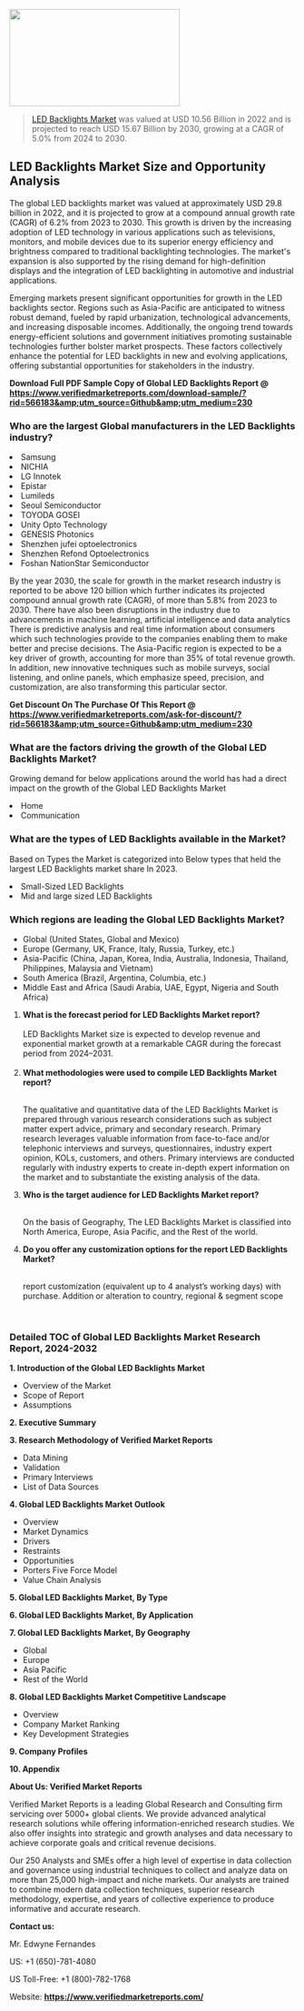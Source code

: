 <img src="https://ffe5etoiles.com/wp-content/uploads/2024/12/MST1-300x171.png" alt="" width="300" height="171" class="alignnone size-medium wp-image-20088" /><blockquote><p><p><a href="https://www.verifiedmarketreports.com/download-sample/?rid=566183&utm_source=Github&utm_medium=230" target="_blank">LED Backlights Market</a> was valued at USD 10.56 Billion in 2022 and is projected to reach USD 15.67 Billion by 2030, growing at a CAGR of 5.0% from 2024 to 2030.</p></blockquote><p><h2>LED Backlights Market Size and Opportunity Analysis</h2><p>The global LED backlights market was valued at approximately USD 29.8 billion in 2022, and it is projected to grow at a compound annual growth rate (CAGR) of 6.2% from 2023 to 2030. This growth is driven by the increasing adoption of LED technology in various applications such as televisions, monitors, and mobile devices due to its superior energy efficiency and brightness compared to traditional backlighting technologies. The market's expansion is also supported by the rising demand for high-definition displays and the integration of LED backlighting in automotive and industrial applications.</p><p>Emerging markets present significant opportunities for growth in the LED backlights sector. Regions such as Asia-Pacific are anticipated to witness robust demand, fueled by rapid urbanization, technological advancements, and increasing disposable incomes. Additionally, the ongoing trend towards energy-efficient solutions and government initiatives promoting sustainable technologies further bolster market prospects. These factors collectively enhance the potential for LED backlights in new and evolving applications, offering substantial opportunities for stakeholders in the industry.</p></p><p class=""><strong>Download Full PDF Sample Copy of Global LED Backlights Report @ <a href="https://www.verifiedmarketreports.com/download-sample/?rid=566183&amp;utm_source=Github&amp;utm_medium=230" target="_blank">https://www.verifiedmarketreports.com/download-sample/?rid=566183&amp;utm_source=Github&amp;utm_medium=230</a></strong></p><h3 id="" class="">Who are the largest Global manufacturers in the LED Backlights industry?</h3><p><li>Samsung</li><li> NICHIA</li><li> LG Innotek</li><li> Epistar</li><li> Lumileds</li><li> Seoul Semiconductor</li><li> TOYODA GOSEI</li><li> Unity Opto Technology</li><li> GENESIS Photonics</li><li> Shenzhen jufei optoelectronics</li><li> Shenzhen Refond Optoelectronics</li><li> Foshan NationStar Semiconductor</li></p><div class=""><div class="" dir="" data-message-author-role="" data-message-id="" data-message-model-slug=""><div class=""><div class=""><div class=""><div class="" dir="" data-message-author-role="" data-message-id="" data-message-model-slug=""><div class=""><div class=""><p>By the year 2030, the scale for growth in the market research industry is reported to be above 120 billion which further indicates its projected compound annual growth rate (CAGR), of more than 5.8% from 2023 to 2030. There have also been disruptions in the industry due to advancements in machine learning, artificial intelligence and data analytics There is predictive analysis and real time information about consumers which such technologies provide to the companies enabling them to make better and precise decisions. The Asia-Pacific region is expected to be a key driver of growth, accounting for more than 35% of total revenue growth. In addition, new innovative techniques such as mobile surveys, social listening, and online panels, which emphasize speed, precision, and customization, are also transforming this particular sector.</p><p><strong>Get Discount On The Purchase Of This Report @&nbsp; <a href="https://www.verifiedmarketreports.com/ask-for-discount/?rid=566183&amp;utm_source=Github&amp;utm_medium=230" target="_blank">https://www.verifiedmarketreports.com/ask-for-discount/?rid=566183&amp;utm_source=Github&amp;utm_medium=230</a></strong></p></div></div></div></div></div></div></div></div><h3 id="" class="">What are the factors driving the growth of the Global LED Backlights Market?</h3><p id="" class="">Growing demand for below applications around the world has had a direct impact on the growth of the Global LED Backlights Market</p><p id="" class=""><li>Home</li><li> Communication</li></p><h3 id="" class="">What are the types of LED Backlights available in the Market?</h3><p id="" class="">Based on Types the Market is categorized into Below types that held the largest LED Backlights market share In 2023.</p><p id="" class=""><li>Small-Sized LED Backlights</li><li> Mid and large sized LED Backlights</li></p><h3 id="" class="">Which regions are leading the Global LED Backlights Market?</h3><ul><li>Global (United States, Global and Mexico)</li><li>Europe (Germany, UK, France, Italy, Russia, Turkey, etc.)</li><li>Asia-Pacific (China, Japan, Korea, India, Australia, Indonesia, Thailand, Philippines, Malaysia and Vietnam)</li><li>South America (Brazil, Argentina, Columbia, etc.)</li><li>Middle East and Africa (Saudi Arabia, UAE, Egypt, Nigeria and South Africa)</li></ul><p><ol><li><strong>What is the forecast period for LED Backlights Market report?<br /></strong><br /><span data-sheets-root="1" data-sheets-value="{&quot;1&quot;:2,&quot;2&quot;:&quot;XXXX size is expected to develop revenue and exponential market growth at a remarkable CAGR during the forecast period from 2024&ndash;2030.&quot;}" data-sheets-userformat="{&quot;2&quot;:12674,&quot;4&quot;:{&quot;1&quot;:2,&quot;2&quot;:16776960},&quot;10&quot;:2,&quot;11&quot;:0,&quot;15&quot;:&quot;Arial&quot;,&quot;16&quot;:12}">LED Backlights Market size is expected to develop revenue and exponential market growth at a remarkable CAGR during the forecast period from 2024&ndash;2031.</span><br /><br /></li><li><strong>What methodologies were used to compile LED Backlights Market report?<br /><br /></strong><p>The qualitative and quantitative data of the&nbsp;LED Backlights Market is prepared through various research considerations such as subject matter expert advice, primary and secondary research. Primary research leverages valuable information from face-to-face and/or telephonic interviews and surveys, questionnaires, industry expert opinion, KOLs, customers, and others. Primary interviews are conducted regularly with industry experts to create in-depth expert information on the market and to substantiate the existing analysis of the data.&nbsp;</p></li><li><strong>Who is the target audience for LED Backlights Market report?<br /><br /></strong><p>On the basis of Geography, The&nbsp;LED Backlights Market is classified into North America, Europe, Asia Pacific, and the Rest of the world.</p></li><li><strong>Do you offer any customization options for the report LED Backlights Market?<br /><br /></strong><p>report customization (equivalent up to 4 analyst&rsquo;s working days) with purchase. Addition or alteration to country, regional &amp; segment scope</p><p>&nbsp;</p></li></ol></p><h3 id="" class="">Detailed TOC of Global LED Backlights Market Research Report, 2024-2032</h3><p id="" class=""><strong>1. Introduction of the Global LED Backlights Market</strong></p><ul><li>Overview of the Market</li><li>Scope of Report</li><li>Assumptions</li></ul><p id="" class=""><strong>2. Executive Summary</strong></p><p id="" class=""><strong>3. Research Methodology of&nbsp;Verified Market Reports</strong></p><ul><li>Data Mining</li><li>Validation</li><li>Primary Interviews</li><li>List of Data Sources</li></ul><p id="" class=""><strong>4. Global LED Backlights Market Outlook</strong></p><ul><li>Overview</li><li>Market Dynamics</li><li>Drivers</li><li>Restraints</li><li>Opportunities</li><li>Porters Five Force Model</li><li>Value Chain Analysis</li></ul><p id="" class=""><strong>5. Global LED Backlights Market, By&nbsp;Type</strong></p><p id="" class=""><strong>6. Global LED Backlights Market, By Application</strong></p><p id="" class=""><strong>7. Global LED Backlights Market, By Geography</strong></p><ul><li>Global</li><li>Europe</li><li>Asia Pacific</li><li>Rest of the World</li></ul><p id="" class=""><strong>8. Global LED Backlights Market Competitive Landscape</strong></p><ul><li>Overview</li><li>Company Market Ranking</li><li>Key Development Strategies</li></ul><p id="" class=""><strong>9. Company Profiles</strong></p><p id="" class=""><strong>10. Appendix</strong></p><p id="" class=""><strong>About Us: Verified Market Reports</strong></p><p id="" class="">Verified Market Reports is a leading Global Research and Consulting firm servicing over 5000+ global clients. We provide advanced analytical research solutions while offering information-enriched research studies. We also offer insights into strategic and growth analyses and data necessary to achieve corporate goals and critical revenue decisions.</p><p id="" class="">Our 250 Analysts and SMEs offer a high level of expertise in data collection and governance using industrial techniques to collect and analyze data on more than 25,000 high-impact and niche markets. Our analysts are trained to combine modern data collection techniques, superior research methodology, expertise, and years of collective experience to produce informative and accurate research.</p><p id="" class=""><strong>Contact us:</strong></p><p id="" class="">Mr. Edwyne Fernandes</p><p id="" class="">US: +1 (650)-781-4080</p><p id="" class="">US Toll-Free: +1 (800)-782-1768</p><p id="" class="">Website: <a target="" data-test-app-aware-link=""><strong>https://www.verifiedmarketreports.com/</strong></a></p>

